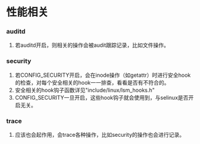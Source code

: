 # 性能相关

### auditd

1. 若auditd开启，则相关的操作会被audit跟踪记录，比如文件操作。

### security

1. 若CONFIG_SECURITY开启，会在inode操作（如getattr）时进行安全hook的检查，对每个安全相关的hook一一排查，看看是否有不符合的。
2. 安全相关的hook钩子函数详见"include/linux/lsm_hooks.h"
3. CONFIG_SECURITY一旦开启，这些hook钩子就会使用到，与selinux是否开启无关。

### trace

1. 应该也会起作用，会trace各种操作，比如security的操作也会进行记录。

